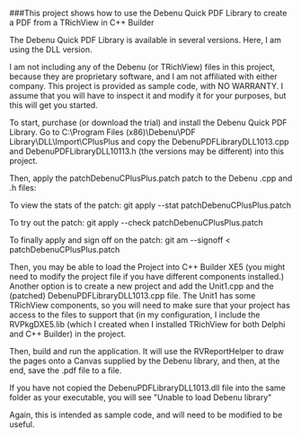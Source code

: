 ###This project shows how to use the Debenu Quick PDF Library to create a PDF from a TRichView in C++ Builder

The Debenu Quick PDF Library is available in several versions.  Here, I am using the DLL version.

I am not including any of the Debenu (or TRichView) files in this project, because they are proprietary software, and I am not affiliated with either company.  This project is provided as sample code, with NO WARRANTY.  I assume that you will have to inspect it and modify it for your purposes, but this will get you started.

To start, purchase (or download the trial) and install the Debenu Quick PDF Library.  Go to C:\Program Files (x86)\Debenu\PDF Library\DLL\Import\CPlusPlus and copy the DebenuPDFLibraryDLL1013.cpp and DebenuPDFLibraryDLL10113.h (the versions may be different) into this project.

Then, apply the patchDebenuCPlusPlus.patch patch to the Debenu .cpp and .h files:

To view the stats of the patch:
git apply --stat patchDebenuCPlusPlus.patch

To try out the patch:
git apply --check patchDebenuCPlusPlus.patch

To finally apply and sign off on the patch:
git am --signoff < patchDebenuCPlusPlus.patch

Then, you may be able to load the Project into C++ Builder XE5 (you might need to modify the project file if you have different components installed.)  Another option is to create a new project and add the Unit1.cpp and the (patched) DebenuPDFLibraryDLL1013.cpp file.  The Unit1 has some TRichView components, so you will need to make sure that your project has access to the files to support that (in my configuration, I include the RVPkgDXE5.lib (which I created when I installed TRichView for both Delphi and C++ Builder) in the project.

Then, build and run the application.  It will use the RVReportHelper to draw the pages onto a Canvas supplied by the Debenu library, and then, at the end, save the .pdf file to a file.

If you have not copied the DebenuPDFLibraryDLL1013.dll file into the same folder as your executable, you will see "Unable to load Debenu library"

Again, this is intended as sample code, and will need to be modified to be useful.
